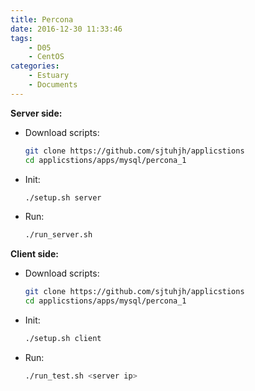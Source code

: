 ```yaml
---
title: Percona
date: 2016-12-30 11:33:46
tags:
	- D05
	- CentOS
categories:
	- Estuary
	- Documents
---
```

**Server side:**
- Download scripts:
  ```bash
  git clone https://github.com/sjtuhjh/applicstions
  cd applicstions/apps/mysql/percona_1
  ```
- Init:
  ```bash
  ./setup.sh server
  ```
- Run:
  ```bash
  ./run_server.sh
  ```
**Client side:**
- Download scripts:
  ```bash
  git clone https://github.com/sjtuhjh/applicstions
  cd applicstions/apps/mysql/percona_1
  ```
- Init:
  ```bash
  ./setup.sh client
  ```
- Run: 
  ```bash
  ./run_test.sh <server ip>
  ```

